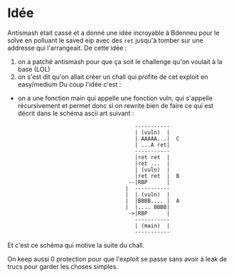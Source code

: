# Idée

Antismash était cassé et a donné une idée incroyable à Bdenneu pour le solve en polluant le saved eip avec des `ret` jusqu'à tomber sur une addresse qui l'arrangeait. De cette idée :
1. on a patché antismash pour que ça soit le challenge qu'on voulait à la base (LOL)
2. on s'est dit qu'on allait créer un chall qui profite de cet exploit en easy/medium
Du coup l'idée c'est :
- on a une fonction main qui appelle une fonction vuln, qui s'appelle récursivement et permet donc si on rewrite bien de faire ce qui est décrit dans le schéma ascii art suivant :
```
                                        -----------
                                        | (vuln)  |
                                        | AAAAA...|  C
                                        | ...A ret|
                                        -----------
                                        |ret ret  |
                                        |ret ...  |
                                        | (vuln)  |
                                        |ret ret  |  B
                                      --|RBP      |
                                     |  -----------
                                     |  | (vuln)  |
                                     |  |BBBB.... |  A
                                     |  |.... BBBB|
                                      ->|RBP      |
                                        -----------
                                        | (main)  |
                                        -----------
```
Et c'est ce schéma qui motive la suite du chall.

On keep aussi 0 protection pour que l'exploit se passe sans avoir à leak de trucs pour garder les choses simples.